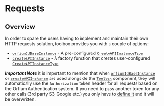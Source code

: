 # Requests

## Overview

In order to spare the users having to implement and maintain their own HTTP requests solution, toolbox provides you with
a couple of options:

- [`orfiumIdBaseInstance`](../../../api/Utilities/Singletons/orfiumIdBaseInstance) - A pre-configured [`CreateAPIInstanceType`](../../../api/Types/CreateAPIInstanceType)
- [`createAPIInstance`](../../../api/Utilities/Functions/createAPIInstance) - A factory function that creates user-configured [`CreateAPIInstanceType`](../../../api/Types/CreateAPIInstanceType)

**_Important Note_** it is important to mention that when [`orfiumIdBaseInstance`](../../../api/Utilities/Singletons/orfiumIdBaseInstance)
or [`createAPIInstance`](../../../api/Utilities/Functions/createAPIInstance) are used alongside the [`Toolbox`](../../../api/Components/Toolbox)
component, they will automatically use the `Authorization` token header for all requests based on the Orfium Authentication system.
If you need to pass another token for any other calls (3rd party S3, Google etc.) you only have to [define it](./Usage#setdelete-authentication-token)
and it will be overwritten.
